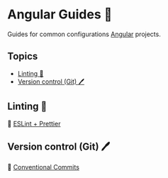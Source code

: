 # Angular Guides 📝 <!-- omit in toc -->

Guides for common configurations [Angular](https://angular.io/) projects.

## Topics <!-- omit in toc -->

- [Linting 🔎](#linting-)
- [Version control (Git) 🖊️](#version-control-git-️)

## Linting 🔎

🔗 [ESLint + Prettier](./guides/linting/eslint-prettier.md)

## Version control (Git) 🖊️

🔗 [Conventional Commits](./guides/version-control/conventional-commits.md)
